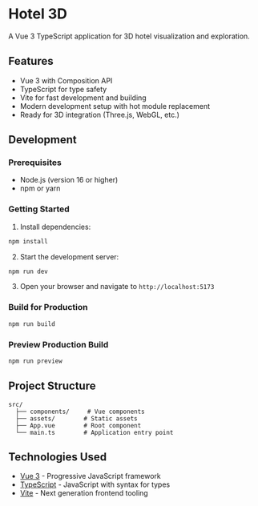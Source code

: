 # Hotel 3D

A Vue 3 TypeScript application for 3D hotel visualization and exploration.

## Features
- Vue 3 with Composition API
- TypeScript for type safety
- Vite for fast development and building
- Modern development setup with hot module replacement
- Ready for 3D integration (Three.js, WebGL, etc.)

## Development

### Prerequisites
- Node.js (version 16 or higher)
- npm or yarn

### Getting Started

1. Install dependencies:
```bash
npm install
```

2. Start the development server:
```bash
npm run dev
```

3. Open your browser and navigate to `http://localhost:5173`

### Build for Production

```bash
npm run build
```

### Preview Production Build

```bash
npm run preview
```

## Project Structure
```
src/
  ├── components/     # Vue components
  ├── assets/        # Static assets
  ├── App.vue        # Root component
  └── main.ts        # Application entry point
```

## Technologies Used
- [Vue 3](https://vuejs.org/) - Progressive JavaScript framework
- [TypeScript](https://www.typescriptlang.org/) - JavaScript with syntax for types
- [Vite](https://vitejs.dev/) - Next generation frontend tooling
